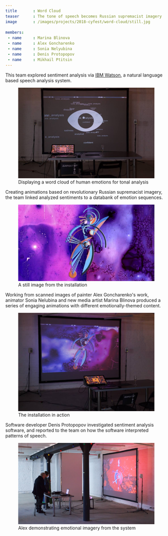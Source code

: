 ```yaml
---
title       : Word Cloud
teaser      : The tone of speech becomes Russian supremacist imagery
image       : /images/projects/2018-cyfest/word-cloud/still.jpg

members:
 - name     : Marina Blinova
 - name     : Alex Goncharenko
 - name     : Sonia Nelyubina
 - name     : Denis Protopopov
 - name     : Mikhail Ptitsin
---
```

This team explored sentiment analysis via [IBM Watson](https://www.ibm.com/watson/), a natural language based speech analysis system.

<figure>
	<img src="/images/projects/2018-cyfest/word-cloud/cloud.jpg" alt="Displaying a word cloud of human emotions for tonal analysis" />
	<figcaption>Displaying a word cloud of human emotions for tonal analysis</figcaption>
</figure>

Creating animations based on revolutionary Russian supremacist imagery, the team linked analyzed sentiments to a databank of emotion sequences.

<figure>
	<img src="/images/projects/2018-cyfest/word-cloud/still.jpg" alt="A still image from the installation" />
	<figcaption>A still image from the installation</figcaption>
</figure>

Working from scanned images of painter Alex Goncharenko's work, animator Sonia Nelubina and new media artist Marina Blinova produced a series of engaging animations with different emotionally-themed content.

<figure>
	<img src="/images/projects/2018-cyfest/word-cloud/installation.jpg" alt="The installation in action" />
	<figcaption>The installation in action</figcaption>
</figure>

Software developer Denis Protopopov investigated sentiment analysis software, and reported to the team on how the software interpreted patterns of speech.

<figure>
	<img src="/images/projects/2018-cyfest/word-cloud/emotions.jpg" alt="Alex demonstrating emotional imagery from the system" />
	<figcaption>Alex demonstrating emotional imagery from the system</figcaption>
</figure>
